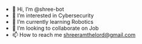 - 👋 Hi, I’m @shree-bot
- 👀 I’m interested in Cybersecurity
- 🌱 I’m currently learning Robotics
- 💞️ I’m looking to collaborate on Job
- 📫 How to reach me shreeramthelord@gmail.com

<!---
shree-bot/shree-bot is a ✨ special ✨ repository because its `README.md` (this file) appears on your GitHub profile.
You can click the Preview link to take a look at your changes.
--->
